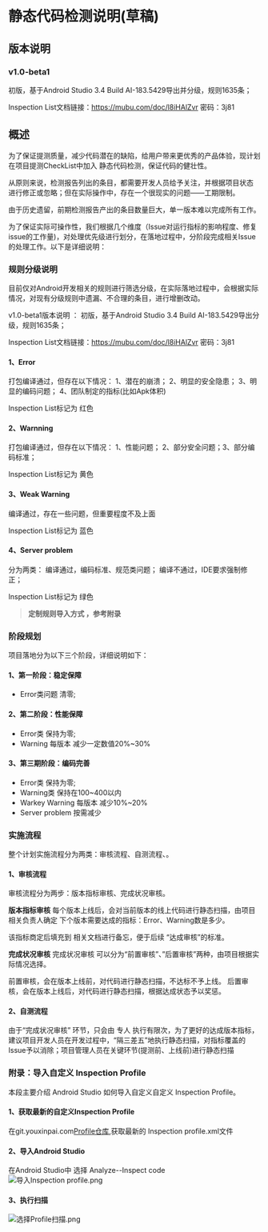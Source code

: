 
# 静态代码检测说明(草稿)

## 版本说明
### v1.0-beta1
初版，基于Android Studio 3.4 Build AI-183.5429导出并分级，规则1635条；
 
Inspection List文档链接：https://mubu.com/doc/l8iHAlZvr 密码：3j81

## 概述
为了保证提测质量，减少代码潜在的缺陷，给用户带来更优秀的产品体验，现计划在项目提测CheckList中加入 静态代码检测，保证代码的健壮性。

从原则来说，检测报告列出的条目，都需要开发人员给予关注，并根据项目状态 进行修正或忽略；​但在实际操作中，存在一个很现实的问题——工期限制。

由于历史遗留，前期检测报告产出的条目数量巨大，单一版本难以完成所有工作。

为了保证实际可操作性，我们根据几个维度（Issue对运行指标的影响程度、修复issue的工作量)，对​​​​处理优先级进行划分，在落地过程中，分阶段完成相关Issue的处理工作。
​
以下是详细说明：

### 规则分级说明
目前仅对Android开发相关的规则进行筛选分级，在实际落地过程中，会根据实际情况，对现有分级规则中遗漏、不合理的条目，进行增删改动。

v1.0-beta1版本说明 ：
初版，基于Android Studio 3.4 Build AI-183.5429导出分级，规则1635条；
 
Inspection List文档链接：https://mubu.com/doc/l8iHAlZvr 密码：3j81

#### 1、Error
打包编译通过，​但存在以下情况：
​1、潜在的崩溃；
2、明显的安全隐患；
3、明显的编码问题；​
4、团队制定的指标(比如Apk体积)​

Inspection List标记为 红​色
​
#### 2、Warnning​​
打包编译通过，但存在以下情况：
1、性能问题；
2、部分安全问题；​​​
3、部分编码标准；​

Inspection List标记为 黄色

#### 3、​​​Weak Warning
编译通过，存在一些问题，但重要程度不及上面

Inspection List标记为 蓝色

#### 4、​​Server problem
分为两类：
编译通过，编码标准、规范类问题​​；
编译不通过，IDE要求强制修正；​

Inspection List标记为 绿色

> **定制规则导入方式 ，参考附录**
​

### 阶段规划

项目落地分为以下三个阶段，详细说明如下：

#### 1、第一阶段：稳定保障
* Error类​​​​问题 清零;
​
#### 2、第二阶段：性能保障
* ​Error类​​​​ 保持为零​;
* Warning 每版本 减少​一定数值20%~30%
​

#### 3、第三期​阶段：编码完善

* Error类​​​​ 保持为零​;
* Warning类 保持在100~400以内​
* Warkey Warning 每版本 减少10%~20%​
* Server  problem 按需减少


### 实施流程
整个计划实施流程分为两类：审核流程、自测流程、。

#### 1、审核流程
审核流程分为两步：版本指标审核、完成状况审核。

**版本指标审核**
每个版本上线后，会对当前版本的线上代码进行静态扫描，由项目相关负责人确定 下个版本需要达成的指标：Error、Warning数是多少。

该指标商定后填充到 相关文档进行备忘，便于后续 “达成审核”的标准。

**完成状况审核**
完成状况审核 可以分为“前置审核”、”后置审核”两种，由项目根据实际情况选择。

前置审核，会在版本上线前，对代码进行静态扫描，不达标不予上线。
后置审核，会在版本上线后，对代码进行静态扫描，根据达成状态予以奖惩。

#### 2、自测流程

由于“完成状况审核” 环节，只会由 专人 执行有限次，为了更好的达成版本指标，建议项目开发人员在开发过程中，“隔三差五”地执行静态扫描，对指标覆盖的Issue予以消除；项目管理人员在关键环节(提测前、上线前)进行静态扫描


### 附录：导入自定义 Inspection Profile
本段主要介绍 Android Studio 如何导入自定义自定义 Inspection Profile。

#### 1、获取最新的自定义Inspection Profile
在git.youxinpai.com[Profile仓库](https://git.youxinpai.com/AndroidSdk/Inspection_Profile),获取最新的 Inspection profile.xml文件

#### 2、导入Android Studio
在Android Studio中 选择 Analyze--Inspect code
![导入Inspection profile.png](https://i.loli.net/2019/05/13/5cd94e37ac30198433.png)


#### 3、执行扫描
![选择Profile扫描.png](https://i.loli.net/2019/05/13/5cd94e5841f0525194.png)


